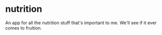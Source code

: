 # nutrition
An app for all the nutrition stuff that's important to me. We'll see if it ever comes to fruition.
